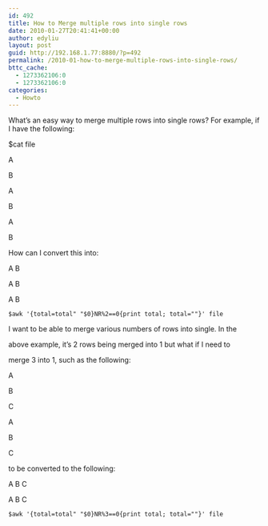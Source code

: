 ```yaml
---
id: 492
title: How to Merge multiple rows into single rows
date: 2010-01-27T20:41:41+00:00
author: edyliu
layout: post
guid: http://192.168.1.77:8880/?p=492
permalink: /2010-01-how-to-merge-multiple-rows-into-single-rows/
bttc_cache:
  - 1273362106:0
  - 1273362106:0
categories:
  - Howto
---
```

What&#8217;s an easy way to merge multiple rows into single rows? For example, if I have the following:
  
$cat file
      
A
      
B
      
A
      
B
      
A
      
B
  
How can I convert this into:
      
A B
      
A B
      
A B
  
`$awk '{total=total" "$0}NR%2==0{print total; total=""}' file`

I want to be able to merge various numbers of rows into single. In the
  
above example, it&#8217;s 2 rows being merged into 1 but what if I need to
  
merge 3 into 1, such as the following:

A
      
B
      
C
      
A
      
B
      
C

to be converted to the following:
      
A B C
      
A B C
  
`$awk '{total=total" "$0}NR%3==0{print total; total=""}' file`